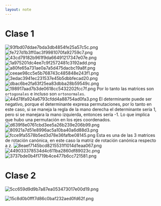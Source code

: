 ```yaml
---
layout: note
---
```


# Clase 1
![93fbd07ddae7bda3db4854fe25a57c5c.png](../../img/93c8f4f46f094834987eca0a20c94176.png)
![fe727d1b3ff0ac3f9981070fa92759c7.png](../../img/1a4abe518f63428cb01e7ef0b4cce4fb.png)
![43cd79182b961f9da66491217347e07e.png](../../img/d3dd10d87ed74a42856d367753521669.png)
![1a975201dc4ee7c9f2572481c3192add.png](../../img/4b351b6aba2645738c43aa4e1e7e6dde.png)
![a80fe65a731ae0a7a5d475dacbc19a8f.png](../../img/fad15e90dc5d47db8eeac734c0114860.png)
![ceeae98cc5e5b768743c485848e243f1.png](../../img/3192fbbd401f4b5fbbe4b7c8bfc18a15.png)
![3edac3941ec231537e45b5dbbfecad20.png](../../img/527bfa61e3cd430e9a772990789899a7.png)
![dbac6be2fa63f25ea83dbba28b59549c.png](../../img/c3f86ff6334c42cab924dce08f4ab290.png)
![198917aad7b3de0618cc5432202fcc7f.png](../../img/0e8464921b3b4fb589766dcd1a575908.png)
Por lo tanto las matrices son `ortogonales` e incluso son `ortonormales`.
![44d78fa924a6793cfdd4a88754ad0fa3.png](../../img/d2ac4aec60914fc7b44bad58622a1c6d.png)
El determinante puede ser negativo, porque el determinante expresa permutaciones, por lo tanto en este caso, si se maneja la regla de la mano derecha el determinante sería 1, pero si se manejara la mano izquierda, entonces sería -1. Lo que implica que hubo una permutación en los ejes coordenados.
![d639f8e0761cbd3ee5a26b239e206b99.png](../../img/7936ddead88441e3a627b3531ff8bfa2.png)
![80921a7d51e8996ac5a10ba40a6d88d3.png](../../img/a7e8318c33fc45f095da4ec420599c9a.png)
![fcce9fa5578b5ed3d78e36fafbe08145.png](../../img/759b544ac4044cd5bedea8b44944ff74.png)
Esta es una de las 3 matrices de rotación canónica, en este caso la matriz de rotación canónica respecto a z.
![8eaef7145bcd8215531f1014d1eaa067.png](../../img/d4000a7c8333483fabf6dc2068bf749e.png)
![449033378534d4c611ba2860df89023c.png](../../img/c9b78eb30f2a4ded94f3d054d022ca47.png)
![3737bde0b4f1719b4ce477b6cc721581.png](../../img/1a34dde47fdc49a6b33b60fb252fd319.png)
# Clase 2
![5cc659d9d9b7a87ea053473017e00d19.png](../../img/11e2d46c69f14a839ec93219489223f8.png)

![15c8d0b0fff7d86c0baf232aed0fd62f.png](../../img/5047f3f9defc470da2118a80d3a85bbf.png)